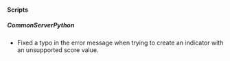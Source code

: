 
#### Scripts
##### CommonServerPython
- Fixed a typo in the error message when trying to create an indicator with an unsupported score value.
